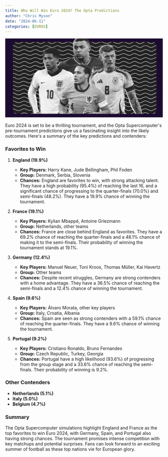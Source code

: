 ```yaml
---
title: Who Will Win Euro 2024? The Opta Predictions
author: "Chris Myson"
date: "2024-06-11"
categories: [EUROS]
---
```


![Image by Opta](thumbnail.jpg)

Euro 2024 is set to be a thrilling tournament, and the Opta Supercomputer's pre-tournament predictions give us a fascinating insight into the likely outcomes. Here's a summary of the key predictions and contenders:

### **Favorites to Win**

1. **England (19.9%)**

   - **Key Players:** Harry Kane, Jude Bellingham, Phil Foden
   - **Group:** Denmark, Serbia, Slovenia
   - **Chances:** England are favorites to win, with strong attacking talent. They have a high probability (95.4%) of reaching the last 16, and a significant chance of progressing to the quarter-finals (70.0%) and semi-finals (48.2%). They have a 19.9% chance of winning the tournament.

2. **France (19.1%)**

   - **Key Players:** Kylian Mbappé, Antoine Griezmann
   - **Group:** Netherlands, other teams
   - **Chances:** France are close behind England as favorites. They have a 69.2% chance of reaching the quarter-finals and a 48.1% chance of making it to the semi-finals. Their probability of winning the tournament stands at 19.1%.

3. **Germany (12.4%)**

   - **Key Players:** Manuel Neuer, Toni Kroos, Thomas Müller, Kai Havertz
   - **Group:** Other teams
   - **Chances:** Despite recent struggles, Germany are strong contenders with a home advantage. They have a 36.5% chance of reaching the semi-finals and a 12.4% chance of winning the tournament.

4. **Spain (9.6%)**

   - **Key Players:** Álvaro Morata, other key players
   - **Group:** Italy, Croatia, Albania
   - **Chances:** Spain are seen as strong contenders with a 59.1% chance of reaching the quarter-finals. They have a 9.6% chance of winning the tournament.

5. **Portugal (9.2%)**
   - **Key Players:** Cristiano Ronaldo, Bruno Fernandes
   - **Group:** Czech Republic, Turkey, Georgia
   - **Chances:** Portugal have a high likelihood (93.6%) of progressing from the group stage and a 33.6% chance of reaching the semi-finals. Their probability of winning is 9.2%.

### **Other Contenders**

- **Netherlands (5.1%)**
- **Italy (5.0%)**
- **Belgium (4.7%)**

### **Summary**

The Opta Supercomputer simulations highlight England and France as the top favorites to win Euro 2024, with Germany, Spain, and Portugal also having strong chances. The tournament promises intense competition with key matchups and potential surprises. Fans can look forward to an exciting summer of football as these top nations vie for European glory.
